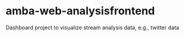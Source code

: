 # amba-web-analysisfrontend
Dashboard project to visualize stream analysis data, e.g., twitter data
